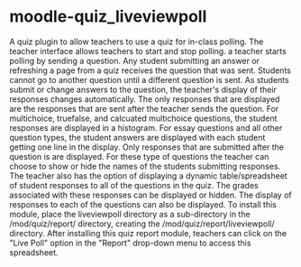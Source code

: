 # moodle-quiz_liveviewpoll
A quiz plugin to allow teachers to use a quiz for in-class polling.
The teacher interface allows teachers to start and stop polling. a teacher starts polling by sending a question. Any student submitting an answer or refreshing a page from a quiz receives the question that was sent. Students cannot go to another question until a different question is sent.
As students submit or change answers to the question, the teacher's display of their responses changes automatically. The only responses that are displayed are the responses that are sent after the teacher sends the question. 
For multichoice, truefalse, and calcuated multichoice questions, the student responses are displayed in a histogram. For essay questions and all other question types, the student answers are displayed with each student getting one line in the display. Only responses that are submitted after the question is are displayed. For these type of questions the teacher can choose to show or hide the names of the students submitting responses.
The teacher also has the option of displaying a dynamic table/spreadsheet of student responses to all of the questions in the quiz. The grades associated with these responses can be displayed or hidden. The display of responses to each of the questions can also be displayed.
To install this module, place the liveviewpoll directory as a sub-directory in the /mod/quiz/report/ directory, creating the /mod/quiz/report/liveviewpoll/ directory. After installing this quiz report module, teachers can click on the "Live Poll" option in the "Report" drop-down menu to access this spreadsheet.
